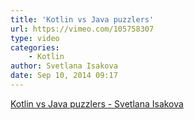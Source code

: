```yaml
---
title: 'Kotlin vs Java puzzlers'
url: https://vimeo.com/105758307
type: video
categories:
    - Kotlin
author: Svetlana Isakova
date: Sep 10, 2014 09:17
---
```


[Kotlin vs Java puzzlers - Svetlana Isakova](https://vimeo.com/105758307)
